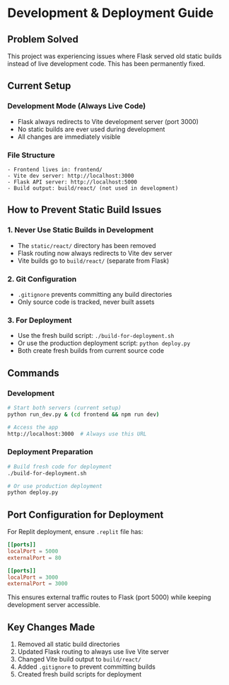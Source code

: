 # Development & Deployment Guide

## Problem Solved
This project was experiencing issues where Flask served old static builds instead of live development code. This has been permanently fixed.

## Current Setup

### Development Mode (Always Live Code)
- Flask always redirects to Vite development server (port 3000)
- No static builds are ever used during development
- All changes are immediately visible

### File Structure
```
- Frontend lives in: frontend/
- Vite dev server: http://localhost:3000
- Flask API server: http://localhost:5000
- Build output: build/react/ (not used in development)
```

## How to Prevent Static Build Issues

### 1. Never Use Static Builds in Development
- The `static/react/` directory has been removed
- Flask routing now always redirects to Vite dev server
- Vite builds go to `build/react/` (separate from Flask)

### 2. Git Configuration
- `.gitignore` prevents committing any build directories
- Only source code is tracked, never built assets

### 3. For Deployment
- Use the fresh build script: `./build-for-deployment.sh`
- Or use the production deployment script: `python deploy.py`
- Both create fresh builds from current source code

## Commands

### Development
```bash
# Start both servers (current setup)
python run_dev.py & (cd frontend && npm run dev)

# Access the app
http://localhost:3000  # Always use this URL
```

### Deployment Preparation
```bash
# Build fresh code for deployment
./build-for-deployment.sh

# Or use production deployment
python deploy.py
```

## Port Configuration for Deployment

For Replit deployment, ensure `.replit` file has:
```toml
[[ports]]
localPort = 5000
externalPort = 80

[[ports]]
localPort = 3000
externalPort = 3000
```

This ensures external traffic routes to Flask (port 5000) while keeping development server accessible.

## Key Changes Made
1. Removed all static build directories
2. Updated Flask routing to always use live Vite server
3. Changed Vite build output to `build/react/`
4. Added `.gitignore` to prevent committing builds
5. Created fresh build scripts for deployment